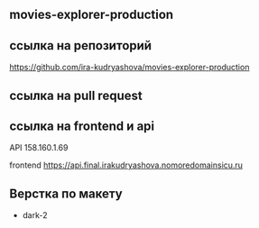 ## movies-explorer-production

## ссылка на репозиторий

https://github.com/ira-kudryashova/movies-explorer-production

## ссылка на pull request


## ссылка на frontend и api

API 158.160.1.69

frontend https://api.final.irakudryashova.nomoredomainsicu.ru

## Верстка по макету  

- dark-2